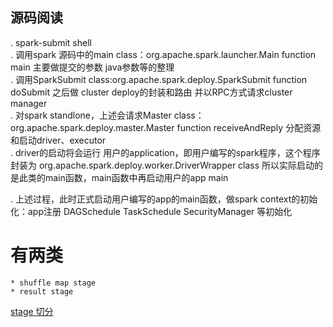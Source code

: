 ## 源码阅读
. spark-submit shell <br>
. 调用spark 源码中的main class：org.apache.spark.launcher.Main  function main 主要做提交的参数 java参数等的整理<br>
. 调用SparkSubmit class:org.apache.spark.deploy.SparkSubmit function doSubmit 之后做 cluster deploy的封装和路由 并以RPC方式请求cluster manager <br>
. 对spark standlone，上述会请求Master class： org.apache.spark.deploy.master.Master function receiveAndReply  分配资源和启动driver、executor <br>
. driver的启动将会运行 用户的application，即用户编写的spark程序，这个程序封装为 org.apache.spark.deploy.worker.DriverWrapper class 所以实际启动的是此类的main函数，main函数中再启动用户的app main <br>

. 上述过程，此时正式启动用户编写的app的main函数，做spark context的初始化：app注册 DAGSchedule TaskSchedule SecurityManager 等初始化 <br>

# 有两类
    * shuffle map stage
    * result stage
    
[stage 切分](https://www.cnblogs.com/xing901022/p/6674966.html)